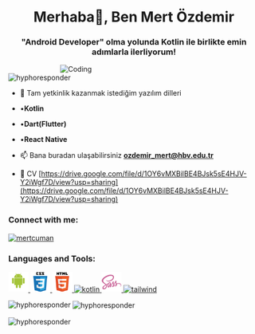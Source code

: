 <h1 align="center">Merhaba👋, Ben Mert Özdemir</h1>
<h3 align="center">"Android Developer" olma yolunda Kotlin ile birlikte emin adımlarla ilerliyorum!</h3>
<img align="right" alt="Coding" width="400" src="https://media.tenor.com/rePDfDWO3XoAAAAd/hacking.gif">

<p align="left"> <img src="https://komarev.com/ghpvc/?username=hyphoresponder&label=Profile%20views&color=0e75b6&style=flat" alt="hyphoresponder" /> </p>

- 🌱 Tam yetkinlik kazanmak istediğim yazılım dilleri
- •**Kotlin**
- •**Dart(Flutter)**
- •**React Native**

- 📫 Bana buradan ulaşabilirsiniz **ozdemir_mert@hbv.edu.tr**

- 📄 CV [https://drive.google.com/file/d/1OY6vMXBilBE4BJsk5sE4HJV-Y2iWgf7D/view?usp=sharing](https://drive.google.com/file/d/1OY6vMXBilBE4BJsk5sE4HJV-Y2iWgf7D/view?usp=sharing)

<h3 align="left">Connect with me:</h3>
<p align="left">
<a href="https://linkedin.com/in/mertcuman" target="blank"><img align="center" src="https://raw.githubusercontent.com/rahuldkjain/github-profile-readme-generator/master/src/images/icons/Social/linked-in-alt.svg" alt="mertcuman" height="30" width="40" /></a>
</p>

<h3 align="left">Languages and Tools:</h3>
<p align="left"> <a href="https://developer.android.com" target="_blank" rel="noreferrer"> <img src="https://raw.githubusercontent.com/devicons/devicon/master/icons/android/android-original-wordmark.svg" alt="android" width="40" height="40"/> </a> <a href="https://www.w3schools.com/css/" target="_blank" rel="noreferrer"> <img src="https://raw.githubusercontent.com/devicons/devicon/master/icons/css3/css3-original-wordmark.svg" alt="css3" width="40" height="40"/> </a> <a href="https://www.w3.org/html/" target="_blank" rel="noreferrer"> <img src="https://raw.githubusercontent.com/devicons/devicon/master/icons/html5/html5-original-wordmark.svg" alt="html5" width="40" height="40"/> </a> <a href="https://kotlinlang.org" target="_blank" rel="noreferrer"> <img src="https://www.vectorlogo.zone/logos/kotlinlang/kotlinlang-icon.svg" alt="kotlin" width="40" height="40"/> </a> <a href="https://sass-lang.com" target="_blank" rel="noreferrer"> <img src="https://raw.githubusercontent.com/devicons/devicon/master/icons/sass/sass-original.svg" alt="sass" width="40" height="40"/> </a> <a href="https://tailwindcss.com/" target="_blank" rel="noreferrer"> <img src="https://www.vectorlogo.zone/logos/tailwindcss/tailwindcss-icon.svg" alt="tailwind" width="40" height="40"/> </a> </p>

<p><img align="left" src="https://github-readme-stats.vercel.app/api/top-langs?username=hyphoresponder&show_icons=true&locale=en&layout=compact" alt="hyphoresponder" /></p>

<p>&nbsp;<img align="center" src="https://github-readme-stats.vercel.app/api?username=hyphoresponder&show_icons=true&locale=en" alt="hyphoresponder" /></p>

<p><img align="center" src="https://github-readme-streak-stats.herokuapp.com/?user=hyphoresponder&" alt="hyphoresponder" /></p>

